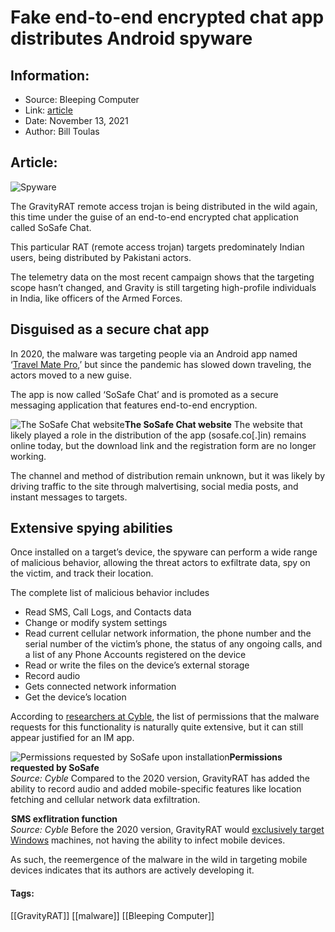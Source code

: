 # Fake end-to-end encrypted chat app distributes Android spyware
### 

## Information:
+ Source: Bleeping Computer
+ Link: [article](https://www.bleepingcomputer.com/news/security/fake-end-to-end-encrypted-chat-app-distributes-android-spyware/)
+ Date: November 13, 2021
+ Author: Bill Toulas


## Article:
![Spyware](https://www.bleepstatic.com/content/hl-images/2021/05/13/spyware.jpg)


The GravityRAT remote access trojan is being distributed in the wild again, this time under the guise of an end-to-end encrypted chat application called SoSafe Chat.


This particular RAT (remote access trojan) targets predominately Indian users, being distributed by Pakistani actors.


The telemetry data on the most recent campaign shows that the targeting scope hasn’t changed, and Gravity is still targeting high-profile individuals in India, like officers of the Armed Forces.


Disguised as a secure chat app
------------------------------


In 2020, the malware was targeting people via an Android app named ‘[Travel Mate Pro](https://www.bleepingcomputer.com/news/security/windows-gravityrat-malware-now-also-targets-android-macos/),’ but since the pandemic has slowed down traveling, the actors moved to a new guise.


The app is now called ‘SoSafe Chat’ and is promoted as a secure messaging application that features end-to-end encryption.



![The SoSafe Chat website](https://www.bleepstatic.com/images/news/u/1220909/Website%20snaps/website.jpg)**The SoSafe Chat website**
The website that likely played a role in the distribution of the app (sosafe.co[.]in) remains online today, but the download link and the registration form are no longer working.


The channel and method of distribution remain unknown, but it was likely by driving traffic to the site through malvertising, social media posts, and instant messages to targets.


Extensive spying abilities
--------------------------


Once installed on a target’s device, the spyware can perform a wide range of malicious behavior, allowing the threat actors to exfiltrate data, spy on the victim, and track their location.


The complete list of malicious behavior includes


* Read SMS, Call Logs, and Contacts data
* Change or modify system settings
* Read current cellular network information, the phone number and the serial number of the victim’s phone, the status of any ongoing calls, and a list of any Phone Accounts registered on the device
* Read or write the files on the device’s external storage
* Record audio
* Gets connected network information
* Get the device’s location


According to [researchers at Cyble](http://blog.cyble.com/2021/11/11/gravity-rat-malware-returns-as-a-chat-application/), the list of permissions that the malware requests for this functionality is naturally quite extensive, but it can still appear justified for an IM app.



![Permissions requested by SoSafe upon installation](https://www.bleepstatic.com/images/news/u/1220909/Security/permissions(1).jpg)**Permissions requested by SoSafe**  
*Source: Cyble*
Compared to the 2020 version, GravityRAT has added the ability to record audio and added mobile-specific features like location fetching and cellular network data exfiltration.



![SMS exflitration function](data:image/gif;base64,R0lGODlhAQABAAAAACH5BAEKAAEALAAAAAABAAEAAAICTAEAOw==)**SMS exflitration function**  
*Source: Cyble*
Before the 2020 version, GravityRAT would [exclusively target Windows](https://timesofindia.indiatimes.com/city/lucknow/pakistan-spy-lured-98-targets-with-bots/articleshow/69867201.cms) machines, not having the ability to infect mobile devices.


As such, the reemergence of the malware in the wild in targeting mobile devices indicates that its authors are actively developing it.




#### Tags:
[[GravityRAT]] [[malware]] [[Bleeping Computer]]
